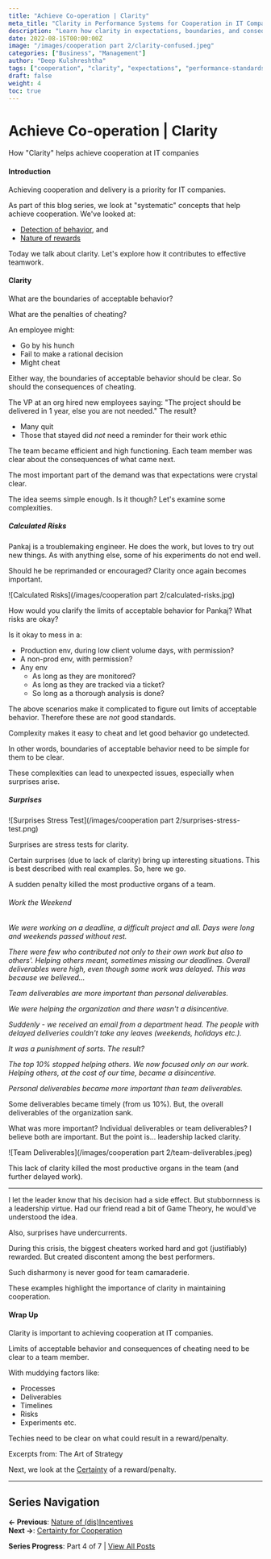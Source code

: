 ```yaml
---
title: "Achieve Co-operation | Clarity"
meta_title: "Clarity in Performance Systems for Cooperation in IT Companies"
description: "Learn how clarity in expectations, boundaries, and consequences helps achieve cooperation at IT companies through clear performance standards and communication."
date: 2022-08-15T00:00:00Z
image: "/images/cooperation part 2/clarity-confused.jpeg"
categories: ["Business", "Management"]
author: "Deep Kulshreshtha"
tags: ["cooperation", "clarity", "expectations", "performance-standards"]
draft: false
weight: 4
toc: true
---
```


# Achieve Co-operation | Clarity

How "Clarity" helps achieve cooperation at IT companies

#### Introduction

Achieving cooperation and delivery is a priority for IT companies.

As part of this blog series, we look at "systematic" concepts that help achieve cooperation. We've looked at:

- [Detection of behavior](/blog/series/cooperation-part-2/detection-for-cooperation/), and
- [Nature of rewards](/blog/series/cooperation-part-2/incentives-for-cooperation/)

Today we talk about clarity. Let's explore how it contributes to effective teamwork.

#### Clarity

What are the boundaries of acceptable behavior?

What are the penalties of cheating?

An employee might:

- Go by his hunch
- Fail to make a rational decision
- Might cheat

Either way, the boundaries of acceptable behavior should be clear. So should the consequences of cheating.

The VP at an org hired new employees saying: "The project should be delivered in 1 year, else you are not needed." The result?

- Many quit
- Those that stayed did *not* need a reminder for their work ethic

The team became efficient and high functioning. Each team member was clear about the consequences of what came next.

The most important part of the demand was that expectations were crystal clear.

The idea seems simple enough. Is it though? Let's examine some complexities.

##### Calculated Risks

Pankaj is a troublemaking engineer. He does the work, but loves to try out new things. As with anything else, some of his experiments do not end well.

Should he be reprimanded or encouraged? Clarity once again becomes important.

![Calculated Risks](/images/cooperation part 2/calculated-risks.jpg)

How would you clarify the limits of acceptable behavior for Pankaj? What risks are okay?

Is it okay to mess in a:

- Production env, during low client volume days, with permission?
- A non-prod env, with permission?
- Any env
  - As long as they are monitored?
  - As long as they are tracked via a ticket?
  - So long as a thorough analysis is done?

The above scenarios make it complicated to figure out limits of acceptable behavior. Therefore these are *not* good standards.

Complexity makes it easy to cheat and let good behavior go undetected.

In other words, boundaries of acceptable behavior need to be simple for them to be clear.

These complexities can lead to unexpected issues, especially when surprises arise.

##### Surprises

![Surprises Stress Test](/images/cooperation part 2/surprises-stress-test.png)

Surprises are stress tests for clarity.

Certain surprises (due to lack of clarity) bring up interesting situations. This is best described with real examples. So, here we go.

A sudden penalty killed the most productive organs of a team.

###### Work the Weekend

*We were working on a deadline, a difficult project and all. Days were long and weekends passed without rest.*

*There were few who contributed not only to their own work but also to others'. Helping others meant, sometimes missing our deadlines. Overall deliverables were high, even though some work was delayed. This was because we believed...*

*Team deliverables are more important than personal deliverables.*

*We were helping the organization and there wasn't a disincentive.*

*Suddenly - we received an email from a department head. The people with delayed deliveries couldn't take any leaves (weekends, holidays etc.).*

*It was a punishment of sorts. The result?*

*The top 10% stopped helping others.* *We now focused only on our work. Helping others, at the cost of our time, became a disincentive.*

*Personal deliverables became more important than team deliverables.*

Some deliverables became timely (from us 10%). But, the overall deliverables of the organization sank.

What was more important? Individual deliverables or team deliverables? I believe both are important. But the point is... leadership lacked clarity.

![Team Deliverables](/images/cooperation part 2/team-deliverables.jpeg)

This lack of clarity killed the most productive organs in the team (and further delayed work).

---

I let the leader know that his decision had a side effect. But stubbornness is a leadership virtue. Had our friend read a bit of Game Theory, he would've understood the idea.

Also, surprises have undercurrents.

During this crisis, the biggest cheaters worked hard and got (justifiably) rewarded. But created discontent among the best performers.

Such disharmony is never good for team camaraderie.

These examples highlight the importance of clarity in maintaining cooperation.

#### Wrap Up

Clarity is important to achieving cooperation at IT companies.

Limits of acceptable behavior and consequences of cheating need to be clear to a team member.

With muddying factors like:

- Processes
- Deliverables
- Timelines
- Risks
- Experiments etc.

Techies need to be clear on what could result in a reward/penalty.

Excerpts from: The Art of Strategy

Next, we look at the [Certainty](/blog/series/cooperation-part-2/certainty-for-cooperation/) of a reward/penalty.

---

## Series Navigation

**← Previous**: [Nature of (dis)Incentives](/blog/series/cooperation-part-2/incentives-for-cooperation/)  
**Next →**: [Certainty for Cooperation](/blog/series/cooperation-part-2/certainty-for-cooperation/)

**Series Progress**: Part 4 of 7 | [View All Posts](/blog/series/cooperation-part-2/)
